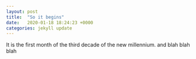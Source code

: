 ```yaml
---
layout: post
title:  "So it begins"
date:   2020-01-18 18:24:23 +0000
categories: jekyll update
---
```

It is the first month of the third decade of the new millennium. and blah blah blah